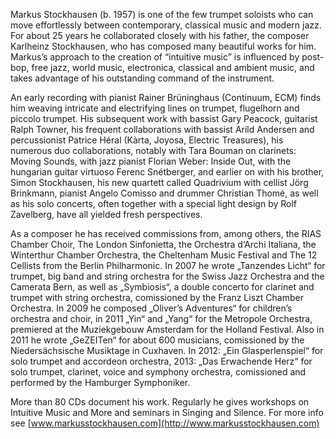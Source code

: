 Markus Stockhausen (b. 1957) is one of the few trumpet soloists who can move effortlessly between contemporary, classical music and modern jazz. For about 25 years he collaborated closely with his father, the composer Karlheinz Stockhausen, who has composed many beautiful works for him. Markus’s approach to the creation of “intuitive music” is influenced by post-bop, free jazz, world music, electronica, classical and ambient music, and takes advantage of his outstanding command of the instrument. 

An early recording with pianist Rainer Brüninghaus (Continuum, ECM) finds him weaving intricate and electrifying lines on trumpet, flugelhorn and piccolo trumpet. His subsequent work with bassist Gary Peacock, guitarist Ralph Towner, his frequent collaborations with bassist Arild Andersen and percussionist Patrice Héral (Kàrta, Joyosa, Electric Treasures), his numerous duo collaborations, notably with Tara Bouman on clarinets: Moving Sounds, with jazz pianist Florian Weber: Inside Out, with the hungarian guitar virtuoso Ferenc Snétberger, and earlier on with his brother, Simon Stockhausen, his new quartett called Quadrivium with cellist Jörg Brinkmann, pianist Angelo Comisso and drummer Christian Thomé, as well as his solo concerts, often together with a special light design by Rolf Zavelberg, have all yielded fresh perspectives.

As a composer he has received commissions from, among others, the RIAS Chamber Choir, The London Sinfonietta, the Orchestra d‘Archi Italiana, the Winterthur Chamber Orchestra, the Cheltenham Music Festival and The 12 Cellists from the Berlin Philharmonic. In 2007 he wrote „Tanzendes Licht“ for trumpet, big band and string orchestra for the Swiss Jazz Orchestra and the Camerata Bern, as well as „Symbiosis“, a double concerto for clarinet and trumpet with string orchestra, comissioned by the Franz Liszt Chamber Orchestra. In 2009 he composed „Oliver’s Adventures“ for children’s orchestra and choir, in 2011 „Yin“ and „Yang“ for the Metropole Orchestra, premiered at the Muziekgebouw Amsterdam for the Holland Festival. Also in 2011 he wrote „GeZEITen“ for about 600 musicians, comissioned by the Niedersächsische Musiktage in Cuxhaven. In 2012: „Ein Glasperlenspiel“ for solo trumpet and accordeon orchestra, 2013: „Das Erwachende Herz“ for solo trumpet, clarinet, voice and symphony orchestra, comissioned and performed by the Hamburger Symphoniker.

More than 80 CDs document his work. Regularly he gives workshops on Intuitive Music and More and seminars in Singing and Silence. For more info see [www.markusstockhausen.com](http://www.markusstockhausen.com)
